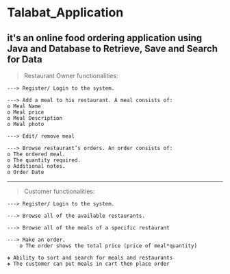 # Talabat_Application

## it's an online food ordering application using Java and Database to Retrieve, Save and Search for Data




> Restaurant Owner functionalities:

    ---> Register/ Login to the system.
    
    ---> Add a meal to his restaurant. A meal consists of:
    o Meal Name
    o Meal price
    o Meal Description
    o Meal photo
   
    ---> Edit/ remove meal
    
    ---> Browse restaurant’s orders. An order consists of:
    o The ordered meal.
    o The quantity required.
    o Additional notes.
    o Order Date

**********************************************************************************************

> Customer functionalities:

    ---> Register/ Login to the system.
    
    ---> Browse all of the available restaurants.
    
    ---> Browse all of the meals of a specific restaurant
    
    ---> Make an order.
        o The order shows the total price (price of meal*quantity)

    ❖ Ability to sort and search for meals and restaurants  
    ❖ The customer can put meals in cart then place order

